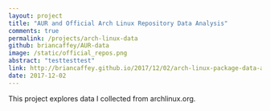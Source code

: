```yaml
---
layout: project
title: "AUR and Official Arch Linux Repository Data Analysis"
comments: true
permalink: /projects/arch-linux-data
github: briancaffey/AUR-data
image: /static/official_repos.png
abstract: "testtesttest"
link: http://briancaffey.github.io/2017/12/02/arch-linux-package-data-analysis.html
date: 2017-12-02
---
```


This project explores data I collected from archlinux.org.
